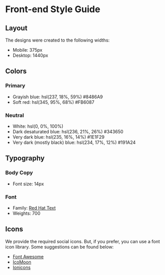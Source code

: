 # Front-end Style Guide

## Layout

The designs were created to the following widths:

- Mobile: 375px
- Desktop: 1440px

## Colors

### Primary

- Grayish blue: hsl(237, 18%, 59%) #8486A9
- Soft red: hsl(345, 95%, 68%) #FB6087

### Neutral

- White: hsl(0, 0%, 100%)
- Dark desaturated blue: hsl(236, 21%, 26%) #343650
- Very dark blue: hsl(235, 16%, 14%) #1E1F29
- Very dark (mostly black) blue: hsl(234, 17%, 12%) #191A24

## Typography

### Body Copy

- Font size: 14px

### Font

- Family: [Red Hat Text](https://fonts.google.com/specimen/Red+Hat+Text)
- Weights: 700

## Icons

We provide the required social icons. But, if you prefer, you can use a font icon library. Some suggestions can be found below:

- [Font Awesome](https://fontawesome.com)
- [IcoMoon](https://icomoon.io)
- [Ionicons](https://ionicons.com)
